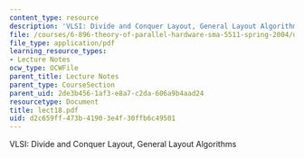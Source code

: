 ```yaml
---
content_type: resource
description: 'VLSI: Divide and Conquer Layout, General Layout Algorithms'
file: /courses/6-896-theory-of-parallel-hardware-sma-5511-spring-2004/d2c659ff473b41903e4f30ffb6c49501_lect18.pdf
file_type: application/pdf
learning_resource_types:
- Lecture Notes
ocw_type: OCWFile
parent_title: Lecture Notes
parent_type: CourseSection
parent_uid: 2de3b456-1af3-e8a7-c2da-606a9b4aad24
resourcetype: Document
title: lect18.pdf
uid: d2c659ff-473b-4190-3e4f-30ffb6c49501
---
```

VLSI: Divide and Conquer Layout, General Layout Algorithms

